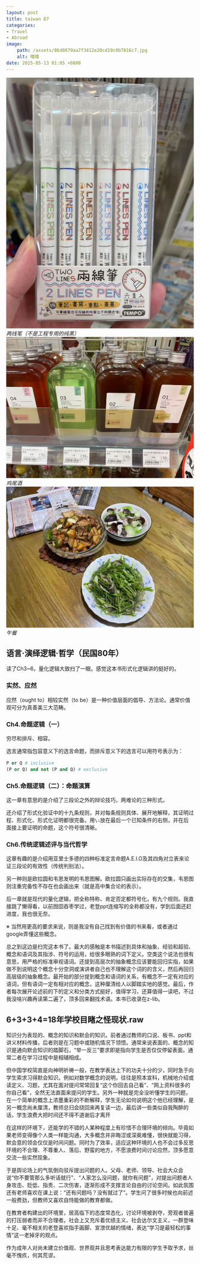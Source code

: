 ```yaml
---
layout: post
title: taiwan D7
categories:
- Travel
- Abroad
image:
    path: /assets/86d0879aa7f3412e20cd19c0b7816c7.jpg
    alt: 嘻嘻
date: 2025-05-13 01:05 +0800
---
```

![alt text](/assets/d97601fd88d993cda2f85ebd7615de6.jpg)_两线笔（不是工程专用的纯黑）_
![alt text](/assets/782939466052d221d6eaba9fb9248fb.jpg)_鸡尾酒_
![alt text](/assets/ecdf146a563ae755fcb268e35483b70.jpg)_午餐_
## 语言·演绎逻辑·哲学（民国80年）

读了Ch3~6，量化逻辑大致扫了一眼。感觉这本书形式化逻辑讲的挺好的。

### 实然、应然

应然（ought to）相较实然（to be）是一种价值层面的倡导、方法论。通常价值观可分为真善美三大范畴。

### Ch4.命题逻辑（一）

穷尽和排斥、相容。

选言通常指包容意义下的选言命题，而排斥意义下的选言可以用符号表示为：
```python
P or Q # inclusive
(P or Q) and not (P and Q) # exclusive
```
### Ch5.命题逻辑（二）：命题演算
这一章有意思的是介绍了三段论之外的辩论技巧，两难论的三种形式。

还介绍了形式化验证中的十九条规则，并对每条规则具体、展开地解释，其证明过程、形式化、形式化证明都很完备。用`\∴`放在最后一个已知条件的右侧，并在后面接上要证明的命题，这个符号很清晰。

### Ch6.传统逻辑述评与当代哲学

这章有趣的是介绍用亚里士多德的四种标准定言命题A.E.I.O及其四角对立表来论证三段论的有效性（传统判别法）。

另一种则是欧拉圆和韦恩发明的韦恩图解。欧拉圆只画出实际存在的交集，韦恩图则注重完备性不存在也会画出来（就是高中集合论的表示）。

后一章就是现代的量化逻辑，把全称特称、肯定否定都符号化，有九个规则。我直接跳了懒得看，以前囫囵吞枣学过，老登ppt连缩写的全称都没有，学到后面还赶进度，我也很无奈。

※ 当然用更高的要求来说，则是我没有自己找到有价值的书来看，或者通过google弄懂这些概念。

总之到这边是扫完这本书了。最大的感触是本书描述到具体和抽象、经验和超验、概念和语词及其指涉、符号的运用，给很多眼熟的词下定义。空类这个说法也很有意思，用严格的标准审视语词。还提到高层次的抽象概念应该要能回归实指，如果做不到说明这个概念十分空洞或演讲者自己也不理解这个词的的含义，然后再回归高层级的抽象概念。最开始的部分提到概念和语词的关系，有概念不一定有对应的语词，但有语词一定有相对应的概念，这种厘清给人以脚踏实地的感觉。最后，作者每次展开论述前的下的定义和分类方式挺好，值得学习，还算值得一读吧，不过我没啥兴趣再读第二遍了，顶多回来翻找术语。本书已收录在z-lib。

## 6+3+3+4=18年学校目睹之怪现状.raw

知识分为表现的、概念的知识和默会的知识。前者通过教师的口说、板书、ppt和讲义材料传播，后者则是在习题中或随机情况下领悟。通常来说表面的、概念的知识是通向默会知识的踏脚石，“举一反三”要求即是指向学生是否仅仅停留表面。通常二者在学习过程中是相辅相成。

但中国学校简直是向神明祈祷一般，在教学表达上下的功夫十分的少，同时急于向学生索求习得默会知识。例如对数学概念的说明，往往是照本宣科，机械地介绍或读定义、习题，尤其在面对提问常常回复“这个你回去自己看”、“网上资料很多的你自己看”，全然无法直面来提问的学生。另外一种就是完全没听懂学生的问题，在一个简单的概念上浓墨重彩的不断解释，学生无论如何说明这个他已经理解，是另一概念尚未厘清，教师总归会绕回来再复读一边，最后讲一些类似自我陶醉的话，学生浪费大把时间还不得不道谢后才离开

在这样的环境下，还能学的不错的人某种程度上有珍惜不合理环境的倾向。毕竟如果老师变得像个人类一样能沟通，大多概念并非晦涩或深奥难懂，很快就能习得，默会意的领会仅仅是时间问题。同时为了效率，适应这种环境的人也不会过多反思环境的不合理、不尊重人、落后、野蛮的地方，不愿浪费时间讨论应然，顶多愿意交流一些实然现象。

于是舆论场上的气氛倒向驳斥提出问题的人。父母、老师、领导、社会大众会说“你不要管那么多听话就行”、“人家怎么没问题，就你有问题”，对提出问题者人身攻击、贬低、指责、二次伤害，逐渐形成不支撑言论自由的讨论空间。如此氛围还有老师喜欢在课上说：“还有问题吗？没有就过了”。学生问了很多时候也向前述一般费劲，但教师又喜欢自恃能做的教育都做。

在教育者构建出的环境里，居高临下的态度常态化，讨论环境被剥夺，旁观者普遍的打压弱者而非不合理者。社会上又充斥着优绩主义、社会达尔文主义，一群登味十足、毫不相关的老登喜欢指手画脚、宣泄优越的情绪，表达“学习是最轻松的事情”这一老掉牙的观点。

作为成年人对尚未建立价值观、世界观并且思考表达能力有限的学生予取予求，丝毫不愧疚，何其荒谬。